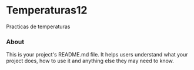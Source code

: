 Temperaturas12
==============

Practicas de temperaturas

### About

This is your project's README.md file. It helps users understand what your
project does, how to use it and anything else they may need to know.